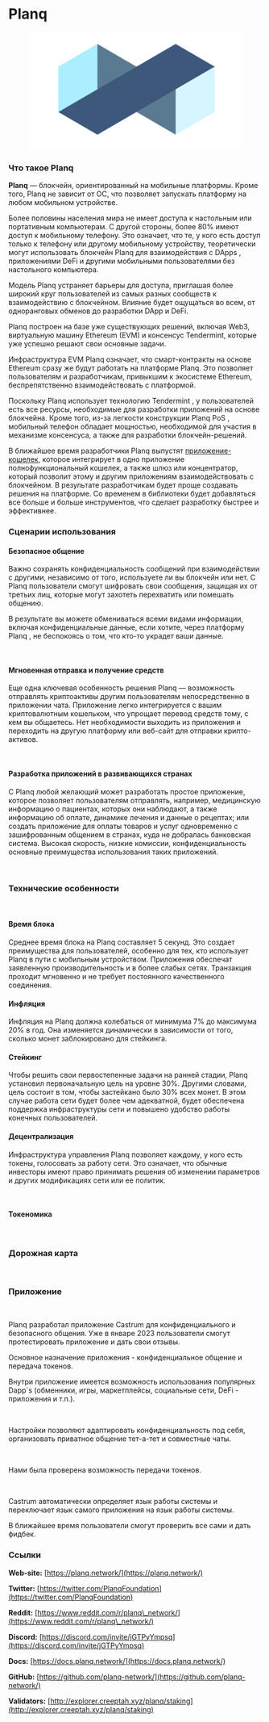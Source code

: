 # Planq

<figure><img src="../.gitbook/assets/image (3) (1).png" alt=""><figcaption></figcaption></figure>

### Что такое Planq

**Planq** — блокчейн, ориентированный на мобильные платформы. Кроме того, Planq не зависит от ОС, что позволяет запускать платформу на любом мобильном устройстве.

Более половины населения мира не имеет доступа к настольным или портативным компьютерам. С другой стороны, более 80% имеют доступ к мобильному телефону. Это означает, что те, у кого есть доступ только к телефону или другому мобильному устройству, теоретически могут использовать блокчейн Planq для взаимодействия с DApps , приложениями DeFi и другими мобильными пользователями без настольного компьютера.

Модель Planq устраняет барьеры для доступа, приглашая более широкий круг пользователей из самых разных сообществ к взаимодействию с блокчейном. Влияние будет ощущаться во всем, от одноранговых обменов до разработки DApp и DeFi.

Planq построен на базе уже существующих решений, включая Web3, виртуальную машину Ethereum (EVM) и консенсус Tendermint, которые уже успешно решают свои основные задачи.

Инфраструктура EVM Planq означает, что смарт-контракты на основе Ethereum сразу же будут работать на платформе Planq. Это позволяет пользователям и разработчикам, привыкшим к экосистеме Ethereum, беспрепятственно взаимодействовать с платформой.

Поскольку Planq использует технологию Tendermint , у пользователей есть все ресурсы, необходимые для разработки приложений на основе блокчейна. Кроме того, из-за легкости конструкции Planq PoS , мобильный телефон обладает мощностью, необходимой для участия в механизме консенсуса, а также для разработки блокчейн-решений.

В ближайшее время разработчики Planq выпустят [приложение-кошелек](https://play.google.com/store/apps/details?id=network.planq.castrum), которое интегрирует в одно приложение полнофункциональный кошелек, а также шлюз или концентратор, который позволит этому и другим приложениям взаимодействовать с блокчейном. В результате разработчикам будет проще создавать решения на платформе. Со временем в библиотеки будет добавляться все больше и больше инструментов, что сделает разработку быстрее и эффективнее.

### **Сценарии использования** <a href="#ejel" id="ejel"></a>

#### **Безопасное общение** <a href="#epdq" id="epdq"></a>

Важно сохранять конфиденциальность сообщений при взаимодействии с другими, независимо от того, используете ли вы блокчейн или нет. С Planq пользователи смогут шифровать свои сообщения, защищая их от третьих лиц, которые могут захотеть перехватить или помешать общению.

В результате вы можете обмениваться всеми видами информации, включая конфиденциальные данные, если хотите, через платформу Planq , не беспокоясь о том, что кто-то украдет ваши данные.

<figure><img src="https://img4.teletype.in/files/34/c5/34c5367a-f0d2-45d8-a6f0-4e64ee6a0199.png" alt=""><figcaption></figcaption></figure>

#### **Мгновенная отправка и получение средств** <a href="#0qgv" id="0qgv"></a>

Еще одна ключевая особенность решения Planq — возможность отправлять криптоактивы другим пользователям непосредственно в приложении чата. Приложение легко интегрируется с вашим криптовалютным кошельком, что упрощает перевод средств тому, с кем вы общаетесь. Нет необходимости выходить из приложения и переходить на другую платформу или веб-сайт для отправки крипто-активов.

<figure><img src="https://img2.teletype.in/files/57/79/57797d6f-b5f2-4b11-87a5-0b409999aa3c.png" alt=""><figcaption></figcaption></figure>

#### **Разработка приложений в развивающихся странах** <a href="#ozyl" id="ozyl"></a>

С Planq любой желающий может разработать простое приложение, которое позволяет пользователям отправлять, например, медицинскую информацию о пациентах, которых они наблюдают, а также информацию об оплате, динамике лечения и данные о рецептах; или создать приложение для оплаты товаров и услуг одновременно с зашифрованным общением в странах, куда не добралась банковская система. Высокая скорость, низкие комиссии, конфиденциальность основные преимущества использования таких приложений.

<figure><img src="https://img3.teletype.in/files/2d/0b/2d0bdba7-a9e6-4331-8150-c1f954327b64.png" alt=""><figcaption></figcaption></figure>

### **Технические особенности** <a href="#y8f4" id="y8f4"></a>

<figure><img src="https://img4.teletype.in/files/72/52/7252ca78-f75d-4ea0-bd09-bc65f3ca37ba.png" alt=""><figcaption></figcaption></figure>

#### **Время блока** <a href="#qlpd" id="qlpd"></a>

Среднее время блока на Planq составляет 5 секунд. Это создает преимущества для пользователей, особенно для тех, кто использует Planq в пути с мобильным устройством. Приложения обеспечат заявленную производительность и в более слабых сетях. Транзакция проходит мгновенно и не требует постоянного качественного соединения.

#### **Инфляция** <a href="#kwov" id="kwov"></a>

Инфляция на Planq должна колебаться от минимума 7% до максимума 20% в год. Она изменяется динамически в зависимости от того, сколько монет заблокировано для стейкинга.

#### **Стейкинг** <a href="#zym3" id="zym3"></a>

Чтобы решить свои первостепенные задачи на ранней стадии, Planq установил первоначальную цель на уровне 30%. Другими словами, цель состоит в том, чтобы застейкано было 30% всех монет. В этом случае работа сети будет более чем адекватной, будет обеспечена поддержка инфраструктуры сети и повышено удобство работы конечных пользователей.

#### **Децентрализация** <a href="#fcjt" id="fcjt"></a>

Инфраструктура управления Planq позволяет каждому, у кого есть токены, голосовать за работу сети. Это означает, что обычные инвесторы имеют право принимать решения об изменении параметров и других модификациях сети или ее политик.

<figure><img src="https://img3.teletype.in/files/2b/40/2b40e8fb-f6ee-429a-a846-42a838fdb307.png" alt=""><figcaption></figcaption></figure>

#### Токеномика <a href="#tzq0" id="tzq0"></a>

<figure><img src="https://img2.teletype.in/files/50/54/505406d3-44b2-470c-9734-252af8bcf98e.png" alt=""><figcaption></figcaption></figure>

### **Дорожная карта** <a href="#vc6m" id="vc6m"></a>

<figure><img src="https://img1.teletype.in/files/07/28/07287fa6-5edc-4737-91d1-eb76c0548fd8.png" alt=""><figcaption></figcaption></figure>

### Приложение <a href="#jvcq" id="jvcq"></a>

<figure><img src="https://img3.teletype.in/files/ec/4c/ec4c032e-ac79-4a8a-988d-20a9ea81e98a.png" alt=""><figcaption></figcaption></figure>

Planq разработал приложение Castrum для конфиденциального и безопасного общения. Уже в январе 2023 пользователи смогут протестировать приложение и дать свои отзывы.

Основное назначение приложения - конфиденциальное общение и передача токенов.

Внутри приложение имеется возможность использования популярных Dapp\`s (обменники, игры, маркетплейсы, социальные сети, DeFi - приложения и т.п.).

<figure><img src="https://img2.teletype.in/files/57/78/5778d3a9-8491-4264-97a0-2652e2d96c7f.png" alt=""><figcaption></figcaption></figure>

Настройки позволяют адаптировать конфиденциальность под себя, организовать приватное общение тет-а-тет и совместные чаты.

<figure><img src="https://img1.teletype.in/files/4a/f1/4af11061-a08f-435e-b411-484c1e7012c1.png" alt=""><figcaption></figcaption></figure>

Нами была проверена возможность передачи токенов.

<figure><img src="https://img3.teletype.in/files/a0/3a/a03acc23-594e-43df-9582-e1ef114d6786.png" alt=""><figcaption></figcaption></figure>

Castrum автоматически определяет язык работы системы и переключает язык самого приложения на язык работы системы.

В ближайшее время пользователи смогут проверить все сами и дать фидбек.

### **Ссылки** <a href="#91tv" id="91tv"></a>

**Web-site:** [https://planq.network/](https://planq.network/)

**Twitter:** [https://twitter.com/PlanqFoundation](https://twitter.com/PlanqFoundation)

**Reddit:** [https://www.reddit.com/r/planq\_network/](https://www.reddit.com/r/planq\_network/)

**Discord:** [https://discord.com/invite/jGTPyYmpsq](https://discord.com/invite/jGTPyYmpsq)

**Docs:** [https://docs.planq.network/](https://docs.planq.network/)

**GitHub:** [https://github.com/planq-network/](https://github.com/planq-network/)

**Validators:** [http://explorer.creeptah.xyz/planq/staking](http://explorer.creeptah.xyz/planq/staking)
